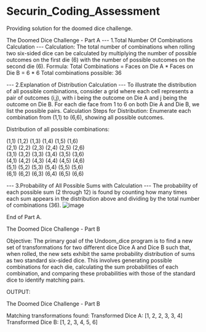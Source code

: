 # Securin_Coding_Assessment
Providing solution for the doomed dice challenge.

The Doomed Dice Challenge - Part A
--- 1.Total Number Of Combinations Calculation ---
Calculation: The total number of combinations when rolling two six-sided dice can be calculated by multiplying the number of possible outcomes on the first die (6) with the number of possible outcomes on the second die (6).
Formula: Total Combinations = Faces on Die A * Faces on Die B = 6 * 6
Total combinations possible: 36

--- 2.Explanation of Distribution Calculation ---
To illustrate the distribution of all possible combinations, consider a grid where each cell represents a pair of outcomes (i,j), with i being the outcome on Die A and j being the outcome on Die B. For each die face from 1 to 6 on both Die A and Die B, we list the possible pairs.
Calculation Steps for Distribution: Enumerate each combination from (1,1) to (6,6), showing all possible outcomes.

Distribution of all possible combinations:

(1,1) (1,2) (1,3) (1,4) (1,5) (1,6)  
(2,1) (2,2) (2,3) (2,4) (2,5) (2,6)  
(3,1) (3,2) (3,3) (3,4) (3,5) (3,6)  
(4,1) (4,2) (4,3) (4,4) (4,5) (4,6)  
(5,1) (5,2) (5,3) (5,4) (5,5) (5,6)  
(6,1) (6,2) (6,3) (6,4) (6,5) (6,6)  

--- 3.Probability of All Possible Sums with Calculation ---
The probability of each possible sum (2 through 12) is found by counting how many times each sum appears in the distribution above and dividing by the total number of combinations (36).
![image](https://github.com/raji2764/Securin_Coding_Assessment/assets/114810653/c7be27e1-1c6c-44e7-8f0f-ddc766490390)

End of Part A.

The Doomed Dice Challenge - Part B

Objective:
The primary goal of the Undoom_dice program is to find a new set of transformations for two different dice Dice A and Dice B such that, when rolled, the new sets exhibit the same probability distribution of sums as two standard six-sided dice. This involves generating possible combinations for each die, calculating the sum probabilities of each combination, and comparing these probabilities with those of the standard dice to identify matching pairs.

OUTPUT:

The Doomed Dice Challenge - Part B

Matching transformations found:
Transformed Dice A: [1, 2, 2, 3, 3, 4]
Transformed Dice B: [1, 2, 3, 4, 5, 6]

